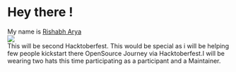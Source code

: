 <h1 id="hey-there-">Hey there !</h1>
<p>My name is <a href="https://github.com/RishabhArya">Rishabh Arya</a><br>
<img src="https://github.com/RishabhArya/HacktoberFest2020/blob/master/Images./Rishabh_octocat.png/200x150"><br>
This will be second Hacktoberfest. This would be special as i will be helping few people kickstart there OpenSource Journey via Hacktoberfest.I will be wearing two hats this time participating as a participant and a Maintainer.</p>

